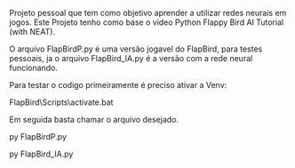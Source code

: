 Projeto pessoal que tem como objetivo aprender a utilizar redes neurais em jogos. 
Este Projeto tenho como base o video Python Flappy Bird AI Tutorial (with NEAT).

O arquivo FlapBirdP.py é uma versão jogavel do FlapBird, para testes pessoais, 
ja o arquivo FlapBird_IA.py é a versão com a rede neural funcionando.


Para testar o codigo primeiramente é preciso ativar a Venv:

FlapBird\Scripts\activate.bat

Em seguida basta chamar o arquivo desejado.

py FlapBirdP.py

py FlapBird_IA.py

